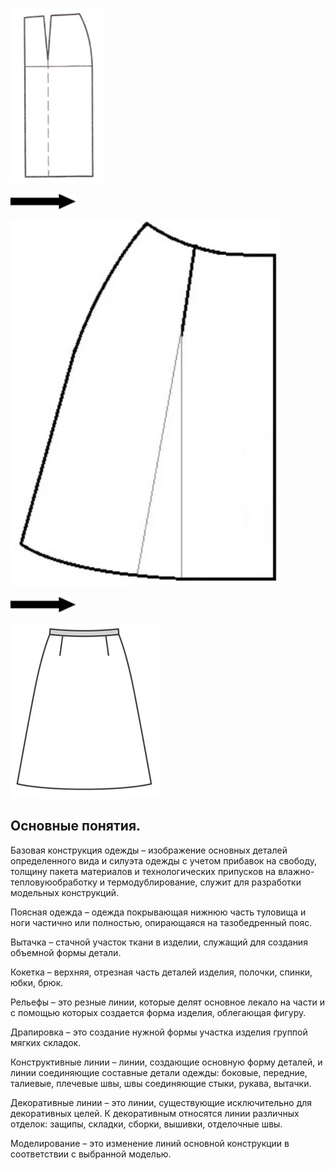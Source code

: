 <div class="pop-up_img">

![1](/modules/belts/dynamic-infographic/img/infographic_imgs/pop-up_imgs/card1/1.jpg)

![1](/modules/belts/dynamic-infographic/img/infographic_imgs/pop-up_imgs/card1/arrow.jpg)

![1](/modules/belts/dynamic-infographic/img/infographic_imgs/pop-up_imgs/card1/2.jpg)

![1](/modules/belts/dynamic-infographic/img/infographic_imgs/pop-up_imgs/card1/arrow.jpg)

![1](/modules/belts/dynamic-infographic/img/infographic_imgs/pop-up_imgs/card1/3.jpg)

</div>

## Основные понятия.
<span class="term">Базовая конструкция одежды</span> – изображение основных деталей определенного вида и силуэта одежды с учетом прибавок на свободу, толщину пакета материалов и технологических припусков на влажно-тепловуюобработку и термодублирование, служит для разработки модельных конструкций. 

<span class="term">Поясная одежда</span> – одежда покрывающая нижнюю часть туловища и ноги частично или полностью, опирающаяся на тазобедренный пояс.

<span class="term">Вытачка</span> – стачной участок ткани в изделии, служащий для создания объемной формы детали.

<span class="term">Кокетка</span> – верхняя, отрезная часть деталей изделия, полочки, спинки, юбки, брюк.

<span class="term">Рельефы</span> – это резные линии, которые делят основное лекало на части и с помощью которых создается форма изделия, облегающая фигуру.

<span class="term">Драпировка</span> – это создание нужной формы участка изделия группой мягких складок.

<span class="term">Конструктивные линии</span> – линии, создающие основную форму деталей, и линии соединяющие составные детали одежды: боковые, передние, талиевые, плечевые швы, швы соединяющие стыки, рукава, вытачки.

<span class="term">Декоративные линии</span> – это линии, существующие исключительно для декоративных целей. К декоративным относятся линии различных отделок: защипы, складки, сборки, вышивки, отделочные швы.
 
<span class="term">Моделирование</span> – это изменение линий основной конструкции в соответствии с выбранной моделью.
